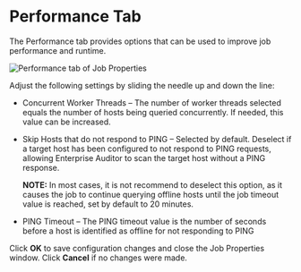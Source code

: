 # Performance Tab

The Performance tab provides options that can be used to improve job performance and runtime.

![Performance tab of Job Properties](/img/product_docs/accessanalyzer/11.6/accessanalyzer/admin/jobs/job/properties/performance.webp)

Adjust the following settings by sliding the needle up and down the line:

- Concurrent Worker Threads – The number of worker threads selected equals the number of hosts being
  queried concurrently. If needed, this value can be increased.
- Skip Hosts that do not respond to PING – Selected by default. Deselect if a target host has been
  configured to not respond to PING requests, allowing Enterprise Auditor to scan the target host
  without a PING response.

    **NOTE:** In most cases, it is not recommend to deselect this option, as it causes the job to
    continue querying offline hosts until the job timeout value is reached, set by default to 20
    minutes.

- PING Timeout – The PING timeout value is the number of seconds before a host is identified as
  offline for not responding to PING

Click **OK** to save configuration changes and close the Job Properties window. Click **Cancel** if
no changes were made.
